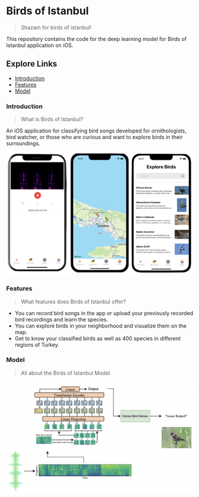 # Birds of Istanbul
> Shazam for birds of istanbul!

This repository contains the code for the deep learning model for Birds of Istanbul application on iOS.

## Explore Links
- [Introduction](#introduction)
- [Features](#features)
- [Model](#model)

### Introduction
> What is Birds of Istanbul?

An iOS application for classifying bird songs developed for ornithologists, bird watcher, or those who are curious and want to explore birds in their surroundings. 

![alt text](https://github.com/farrinfedra/BirdsOfIstanbul/blob/main/app_snapshots.png?raw=true)
### Features
> What features does Birds of Istanbul offer?
- You can record bird songs in the app or upload your previously recorded bird recordings and learn the species.
- You can explore birds in your neighborhood and visualize them on the map.
- Get to know your classified birds as well as 400 species in different regions of Turkey.

### Model
> All about the Birds of Istanbul Model

![alt text](https://github.com/farrinfedra/BirdsOfIstanbul/blob/main/app_model_pic.png?raw=true)
